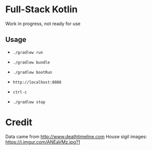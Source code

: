 # Full-Stack Kotlin

Work in progress, not ready for use


## Usage

- `./gradlew run`
- `./gradlew bundle`
- `./gradlew bootRun`
- `http://localhost:8088`


- `ctrl-c`
- `./gradlew stop`


# Credit
Data came from http://www.deathtimeline.com
House sigil images: https://i.imgur.com/ANEaVMz.jpg?1
